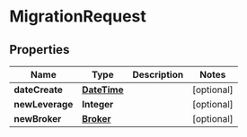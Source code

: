 # MigrationRequest

## Properties
Name | Type | Description | Notes
------------ | ------------- | ------------- | -------------
**dateCreate** | [**DateTime**](DateTime.md) |  |  [optional]
**newLeverage** | **Integer** |  |  [optional]
**newBroker** | [**Broker**](Broker.md) |  |  [optional]

